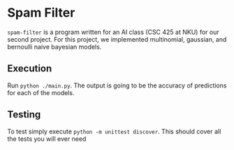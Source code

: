 # Spam Filter

`spam-filter` is a program written for an AI class (CSC 425 at NKU) for our second project. For this project, we implemented multinomial, gaussian, and bernoulli naive bayesian models.

## Execution

Run `python ./main.py`. The output is going to be the accuracy of predictions for each of the models.

## Testing

To test simply execute `python -m unittest discover`. This should cover all the tests you will ever need
